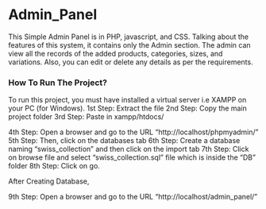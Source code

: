 # Admin_Panel
This Simple Admin Panel is in PHP, javascript, and CSS. Talking about the features of this system, it contains only the Admin section. The admin can view all the records of the added products, categories, sizes, and variations. Also, you can edit or delete any details as per the requirements.
### How To Run The Project?
To run this project, you must have installed a virtual server i.e XAMPP on your PC (for Windows). 
1st Step: Extract the file
2nd Step: Copy the main project folder
3rd Step: Paste in xampp/htdocs/

4th Step: Open a browser and go to the URL “http://localhost/phpmyadmin/”
5th Step: Then, click on the databases tab
6th Step: Create a database naming “swiss_collection” and then click on the import tab
7th Step: Click on browse file and select “swiss_collection.sql” file which is inside the “DB” folder
8th Step: Click on go.

After Creating Database,

9th Step: Open a browser and go to the URL “http://localhost/admin_panel/”
